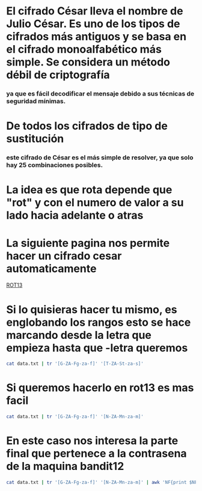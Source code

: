 # El cifrado César lleva el nombre de Julio César. Es uno de los tipos de cifrados más antiguos y se basa en el cifrado monoalfabético más simple. Se considera un método débil de criptografía
### ya que es fácil decodificar el mensaje debido a sus técnicas de seguridad mínimas.

# De todos los cifrados de tipo de sustitución
### este cifrado de César es el más simple de resolver, ya que solo hay 25 combinaciones posibles.

# La idea es que rota depende que "rot" y con el numero de valor a su lado hacia adelante o atras 

# La siguiente pagina nos permite hacer un cifrado cesar automaticamente
[ROT13](https://rot13.com)

# Si lo quisieras hacer tu mismo, es englobando los rangos esto se hace marcando desde la letra que empieza hasta que -letra queremos
```bash
cat data.txt | tr '[G-ZA-Fg-za-f]' '[T-ZA-St-za-s]'
```

# Si queremos hacerlo en rot13 es mas facil
```bash
cat data.txt | tr '[G-ZA-Fg-za-f]' '[N-ZA-Mn-za-m]'
```


# En este caso nos interesa la parte final que pertenece a la contrasena de la maquina bandit12
```bash
cat data.txt | tr '[G-ZA-Fg-za-f]' '[N-ZA-Mn-za-m]' | awk 'NF{print $NF}'
```


